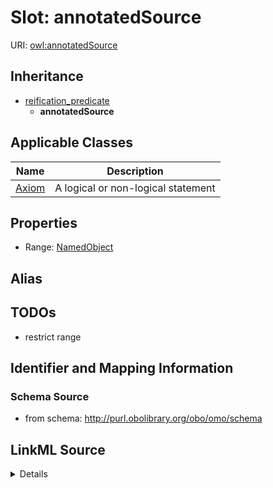 # Slot: annotatedSource

URI: [owl:annotatedSource](http://www.w3.org/2002/07/owl#annotatedSource)




## Inheritance

* [reification_predicate](reification_predicate.md)
    * **annotatedSource**





## Applicable Classes

| Name | Description |
| --- | --- |
[Axiom](Axiom.md) | A logical or non-logical statement






## Properties

* Range: [NamedObject](NamedObject.md)






## Alias




## TODOs

* restrict range

## Identifier and Mapping Information







### Schema Source


* from schema: http://purl.obolibrary.org/obo/omo/schema




## LinkML Source

<details>
```yaml
name: annotatedSource
todos:
- restrict range
from_schema: http://purl.obolibrary.org/obo/omo/schema
exact_mappings:
- rdf:subject
rank: 1000
is_a: reification_predicate
slot_uri: owl:annotatedSource
alias: annotatedSource
domain_of:
- Axiom
relational_role: SUBJECT
range: NamedObject

```
</details>